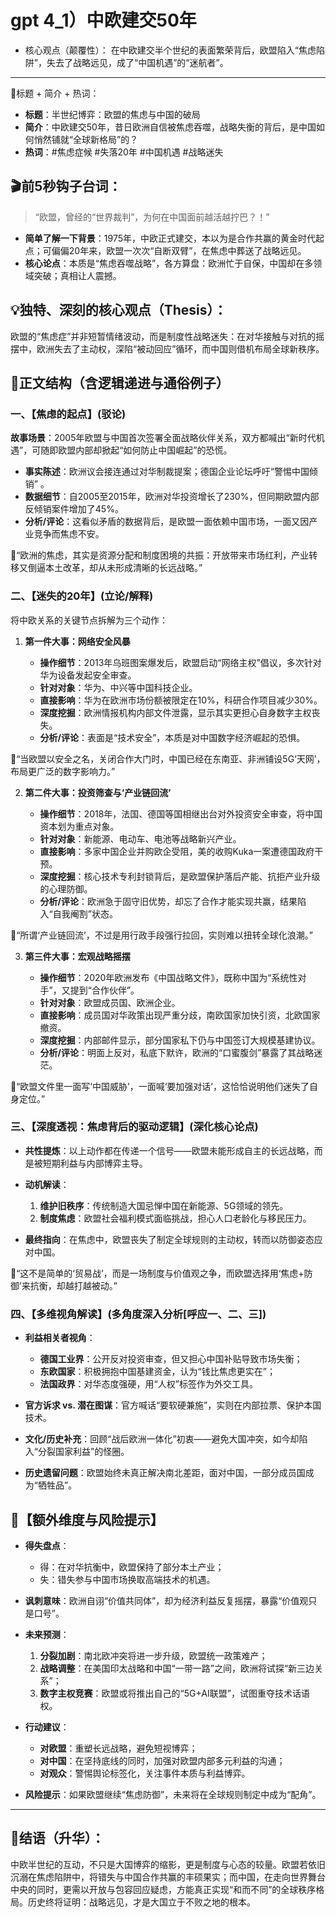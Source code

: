 # gpt 4_1）中欧建交50年

* 核心观点（颠覆性）：
  在中欧建交半个世纪的表面繁荣背后，欧盟陷入“焦虑陷阱”，失去了战略远见，成了“中国机遇”的“迷航者”。

---

🎯标题 + 简介 + 热词：

* **标题**：半世纪博弈：欧盟的焦虑与中国的破局
* **简介**：中欧建交50年，昔日欧洲自信被焦虑吞噬，战略失衡的背后，是中国如何悄然铺就“全球新格局”的？
* **热词**：#焦虑症候 #失落20年 #中国机遇 #战略迷失

## 🎬前5秒钩子台词：

> “欧盟，曾经的“世界裁判”，为何在中国面前越活越拧巴？！”

* **简单了解一下背景**：1975年，中欧正式建交，本以为是合作共赢的黄金时代起点；可偏偏20年来，欧盟一次次“自断双臂”，在焦虑中葬送了战略远见。
* **核心论点**：本质是“焦虑吞噬战略”，各方算盘：欧洲忙于自保，中国却在多领域突破；真相让人震撼。

## 💡独特、深刻的核心观点（Thesis）：

欧盟的“焦虑症”并非短暂情绪波动，而是制度性战略迷失：在对华接触与对抗的摇摆中，欧洲失去了主动权，深陷“被动回应”循环，而中国则借机布局全球新秩序。

## 🧩正文结构（含逻辑递进与通俗例子）

### 一、【焦虑的起点】(驳论)

**故事场景**：2005年欧盟与中国首次签署全面战略伙伴关系，双方都喊出“新时代机遇”，可随即欧盟内部却掀起“如何防止中国崛起”的恐慌。

* **事实陈述**：欧洲议会接连通过对华制裁提案；德国企业论坛呼吁“警惕中国倾销” 。
* **数据细节**：自2005至2015年，欧洲对华投资增长了230%，但同期欧盟内部反倾销案件增加了45%。
* **分析/评论**：这看似矛盾的数据背后，是欧盟一面依赖中国市场，一面又因产业竞争而焦虑不安。

🧠“欧洲的焦虑，其实是资源分配和制度困境的共振：开放带来市场红利，产业转移又倒逼本土改革，却从未形成清晰的长远战略。”

### 二、【迷失的20年】(立论/解释)

将中欧关系的关键节点拆解为三个动作：

1. **第一件大事：网络安全风暴**

   * **操作细节**：2013年乌班图案爆发后，欧盟启动“网络主权”倡议，多次针对华为设备发起安全审查。
   * **针对对象**：华为、中兴等中国科技企业。
   * **直接影响**：华为在欧洲市场份额被限定在10%，科研合作项目减少30%。
   * **深度挖掘**：欧洲情报机构内部文件泄露，显示其实更担心自身数字主权丧失。
   * **分析/评论**：表面是“技术安全”，本质是对中国数字经济崛起的恐惧。

🧠“当欧盟以安全之名，关闭合作大门时，中国已经在东南亚、非洲铺设5G‘天网’，布局更广泛的数字影响力。”

2. **第二件大事：投资筛查与‘产业链回流’**

   * **操作细节**：2018年，法国、德国等国相继出台对外投资安全审查，将中国资本划为重点对象。
   * **针对对象**：新能源、电动车、电池等战略新兴产业。
   * **直接影响**：多家中国企业并购欧企受阻，美的收购Kuka一案遭德国政府干预。
   * **深度挖掘**：核心技术专利封锁背后，是欧盟保护落后产能、抗拒产业升级的心理防御。
   * **分析/评论**：欧洲急于固守旧优势，却忘了合作才能实现共赢，结果陷入“自我阉割”状态。

🧠“所谓‘产业链回流’，不过是用行政手段强行拉回，实则难以扭转全球化浪潮。”

3. **第三件大事：宏观战略摇摆**

   * **操作细节**：2020年欧洲发布《中国战略文件》，既称中国为“系统性对手”，又提到“合作伙伴”。
   * **针对对象**：欧盟成员国、欧洲企业。
   * **直接影响**：成员国对华政策出现严重分歧，南欧国家加快引资，北欧国家撤资。
   * **深度挖掘**：内部邮件显示，部分国家私下仍与中国签订大规模基建协议。
   * **分析/评论**：明面上反对，私底下默许，欧洲的“口蜜腹剑”暴露了其战略迷茫。

🧠“欧盟文件里一面写‘中国威胁’，一面喊‘要加强对话’，这恰恰说明他们迷失了自身定位。”

### 三、【深度透视：焦虑背后的驱动逻辑】(深化核心论点)

* **共性提炼**：以上动作都在传递一个信号——欧盟未能形成自主的长远战略，而是被短期利益与内部博弈主导。
* **动机解读**：

  1. **维护旧秩序**：传统制造大国忌惮中国在新能源、5G领域的领先。
  2. **制度焦虑**：欧盟社会福利模式面临挑战，担心人口老龄化与移民压力。
* **最终指向**：在焦虑中，欧盟丧失了制定全球规则的主动权，转而以防御姿态应对中国。

🧠“这不是简单的‘贸易战’，而是一场制度与价值观之争，而欧盟选择用‘焦虑+防御’来抗衡，却越打越被动。”

### 四、【多维视角解读】(多角度深入分析\[呼应一、二、三])

* **利益相关者视角**：

  * **德国工业界**：公开反对投资审查，但又担心中国补贴导致市场失衡；
  * **东欧国家**：积极拥抱中国基建资金，认为“钱比焦虑更实在”；
  * **法国政界**：对华态度强硬，用“人权”标签作为外交工具。
* **官方诉求 vs. 潜在图谋**：官方喊话“要软硬兼施”，实则在内部拉票、保护本国技术。
* **文化/历史补充**：回顾“战后欧洲一体化”初衷——避免大国冲突，如今却陷入“分裂国家利益”的怪圈。
* **历史遗留问题**：欧盟始终未真正解决南北差距，面对中国，一部分成员国成为“牺牲品”。

## 📌【额外维度与风险提示】

* **得失盘点**：

  * 得：在对华抗衡中，欧盟保持了部分本土产业；
  * 失：错失参与中国市场换取高端技术的机遇。
* **讽刺意味**：欧洲自诩“价值共同体”，却为经济利益反复摇摆，暴露“价值观只是口号”。
* **未来预测**：

  1. **分裂加剧**：南北欧冲突将进一步升级，欧盟统一政策难产；
  2. **战略调整**：在美国印太战略和中国“一带一路”之间，欧洲将试探“新三边关系”；
  3. **数字主权竞赛**：欧盟或将推出自己的“5G+AI联盟”，试图重夺技术话语权。
* **行动建议**：

  * **对欧盟**：重塑长远战略，避免短视博弈；
  * **对中国**：在坚持底线的同时，加强对欧盟内部多元利益的沟通；
  * **对观众**：警惕舆论标签化，关注事件本质与利益博弈。
* **风险提示**：如果欧盟继续“焦虑防御”，未来将在全球规则制定中成为“配角”。

---

## 🎯结语（升华）：

中欧半世纪的互动，不只是大国博弈的缩影，更是制度与心态的较量。欧盟若依旧沉溺在焦虑陷阱中，将错失与中国合作共赢的丰硕果实；而中国，在走向世界舞台中央的同时，更需以开放与包容回应疑虑，方能真正实现“和而不同”的全球秩序格局。历史终将证明：战略远见，才是大国立于不败之地的根本。
